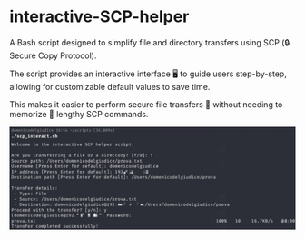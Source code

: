 # interactive-SCP-helper
A Bash script designed to simplify file and directory transfers using SCP (🔒 Secure Copy Protocol). 

The script provides an interactive interface 🖥️ to guide users step-by-step, allowing for customizable default values to save time. 

This makes it easier to perform secure file transfers 📂 without needing to memorize 🧠 lengthy SCP commands.

![SCP Script Usage Example](example.jpg)
